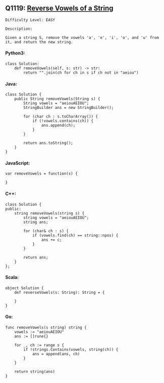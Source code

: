 ## Q1119: [Reverse Vowels of a String](https://leetcode.com/problems/remove-vowels-from-a-string/)

```
Difficulty Level: EASY
```

```
Description:

Given a string S, remove the vowels 'a', 'e', 'i', 'o', and 'u' from it, and return the new string.
```

#### Python3:

```
class Solution:
    def removeVowels(self, s: str) -> str:
        return "".join(ch for ch in s if ch not in "aeiou")
```

#### Java:

```
class Solution {
    public String removeVowels(String s) {
        String vowels = "aeiouAEIOU";
        StringBuilder ans = new StringBuilder();

        for (char ch : s.toCharArray()) {
            if (!vowels.contains(ch)) {
                ans.append(ch);
            }
        }

        return ans.toString();
    }
}
```

#### JavaScript:

```
var removeVowels = function(s) {
    
}
```

#### C++:

```
class Solution {
public:
    string removeVowels(string s) {
        string vowels = "aeiouAEIOU";
        string ans;

        for (char& ch : s) {
            if (vowels.find(ch) == string::npos) {
                ans += c;
            }
        }

        return ans;
    }
};
```

#### Scala:

```
object Solution {
    def reverseVowels(s: String): String = {
        
    }
}
```

#### Go:

```
func removeVowels(s string) string {
    vowels := "aeiouAEIOU"
	ans := []rune{}

	for _, ch := range s {
		if !strings.Contains(vowels, string(ch)) {
			ans = append(ans, ch)
		}
	}

	return string(ans)
}
```